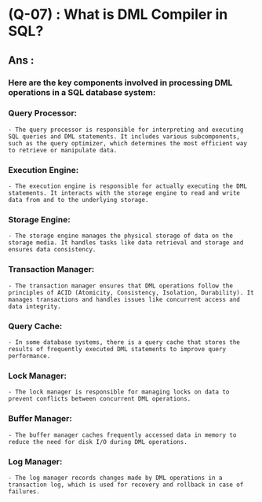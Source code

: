 # (Q-07) : What is DML Compiler in SQL?

## Ans :
### Here are the key components involved in processing DML operations in a SQL database system:

### Query Processor:

    - The query processor is responsible for interpreting and executing SQL queries and DML statements. It includes various subcomponents, such as the query optimizer, which determines the most efficient way to retrieve or manipulate data.

### Execution Engine:

    - The execution engine is responsible for actually executing the DML statements. It interacts with the storage engine to read and write data from and to the underlying storage.

### Storage Engine:

    - The storage engine manages the physical storage of data on the storage media. It handles tasks like data retrieval and storage and ensures data consistency.

### Transaction Manager:

    - The transaction manager ensures that DML operations follow the principles of ACID (Atomicity, Consistency, Isolation, Durability). It manages transactions and handles issues like concurrent access and data integrity.

### Query Cache:

    - In some database systems, there is a query cache that stores the results of frequently executed DML statements to improve query performance.

### Lock Manager:

    - The lock manager is responsible for managing locks on data to prevent conflicts between concurrent DML operations.

### Buffer Manager:

    - The buffer manager caches frequently accessed data in memory to reduce the need for disk I/O during DML operations.

### Log Manager:

    - The log manager records changes made by DML operations in a transaction log, which is used for recovery and rollback in case of failures.
